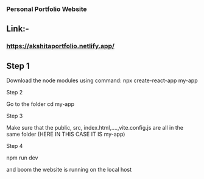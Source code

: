 ### Personal Portfolio Website

## Link:-
### https://akshitaportfolio.netlify.app/

## Step 1

Download the node modules using command:
npx create-react-app my-app

Step 2

Go to the folder
cd my-app

Step 3

Make sure that the public, src, index.html,....,vite.config.js are all in the same folder (HERE IN THIS CASE IT IS my-app)

Step 4

npm run dev

and boom the website is running on the local host



